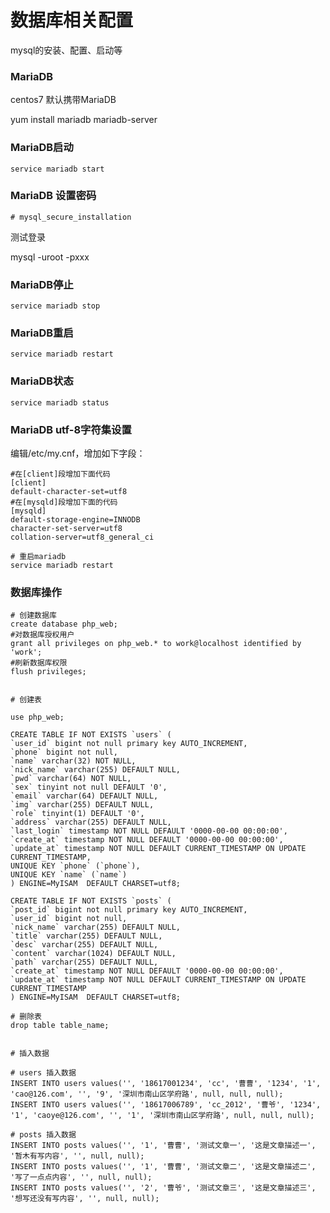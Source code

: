 # 数据库相关配置
mysql的安装、配置、启动等

### MariaDB
centos7 默认携带MariaDB

yum install mariadb mariadb-server


### MariaDB启动

`service mariadb start`

### MariaDB 设置密码

`# mysql_secure_installation`

测试登录

mysql -uroot -pxxx

### MariaDB停止

`service mariadb stop`

### MariaDB重启

`service mariadb restart`

### MariaDB状态

`service mariadb status`

### MariaDB utf-8字符集设置

编辑/etc/my.cnf，增加如下字段：

```
#在[client]段增加下面代码
[client]
default-character-set=utf8
#在[mysqld]段增加下面的代码
[mysqld]
default-storage-engine=INNODB
character-set-server=utf8
collation-server=utf8_general_ci

# 重启mariadb
service mariadb restart
```

### 数据库操作

```
# 创建数据库
create database php_web;
#对数据库授权用户
grant all privileges on php_web.* to work@localhost identified by 'work';
#刷新数据库权限
flush privileges;


# 创建表

use php_web;

CREATE TABLE IF NOT EXISTS `users` (    
`user_id` bigint not null primary key AUTO_INCREMENT,
`phone` bigint not null,
`name` varchar(32) NOT NULL,
`nick_name` varchar(255) DEFAULT NULL,
`pwd` varchar(64) NOT NULL,
`sex` tinyint not null DEFAULT '0',
`email` varchar(64) DEFAULT NULL,
`img` varchar(255) DEFAULT NULL,
`role` tinyint(1) DEFAULT '0',
`address` varchar(255) DEFAULT NULL,
`last_login` timestamp NOT NULL DEFAULT '0000-00-00 00:00:00',
`create_at` timestamp NOT NULL DEFAULT '0000-00-00 00:00:00',
`update_at` timestamp NOT NULL DEFAULT CURRENT_TIMESTAMP ON UPDATE CURRENT_TIMESTAMP,
UNIQUE KEY `phone` (`phone`),
UNIQUE KEY `name` (`name`)
) ENGINE=MyISAM  DEFAULT CHARSET=utf8;

CREATE TABLE IF NOT EXISTS `posts` (    
`post_id` bigint not null primary key AUTO_INCREMENT,
`user_id` bigint not null,
`nick_name` varchar(255) DEFAULT NULL,
`title` varchar(255) DEFAULT NULL,
`desc` varchar(255) DEFAULT NULL,
`content` varchar(1024) DEFAULT NULL,
`path` varchar(255) DEFAULT NULL,
`create_at` timestamp NOT NULL DEFAULT '0000-00-00 00:00:00',
`update_at` timestamp NOT NULL DEFAULT CURRENT_TIMESTAMP ON UPDATE CURRENT_TIMESTAMP
) ENGINE=MyISAM  DEFAULT CHARSET=utf8;

# 删除表
drop table table_name;


# 插入数据

# users 插入数据
INSERT INTO users values('', '18617001234', 'cc', '曹曹', '1234', '1', 'cao@126.com', '', '9', '深圳市南山区学府路', null, null, null);
INSERT INTO users values('', '18617006789', 'cc_2012', '曹爷', '1234', '1', 'caoye@126.com', '', '1', '深圳市南山区学府路', null, null, null);

# posts 插入数据
INSERT INTO posts values('', '1', '曹曹', '测试文章一', '这是文章描述一', '暂木有写内容', '', null, null);
INSERT INTO posts values('', '1', '曹曹', '测试文章二', '这是文章描述二', '写了一点点内容', '', null, null);
INSERT INTO posts values('', '2', '曹爷', '测试文章三', '这是文章描述三', '想写还没有写内容', '', null, null);
```
